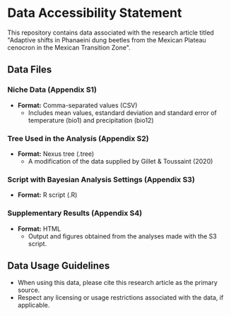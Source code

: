 # Data Accessibility Statement

This repository contains data associated with the research article titled "Adaptive shifts in Phanaeini dung beetles from the Mexican Plateau cenocron in the Mexican Transition Zone".

## Data Files

### Niche Data (Appendix S1)

- **Format:** Comma-separated values (CSV)
  - Includes mean values, estandard deviation and standard error of temperature (bio1) and precipitation (bio12)

### Tree Used in the Analysis (Appendix S2)

- **Format:** Nexus tree (.tree)
  -  A modification of the data supplied by Gillet & Toussaint (2020)

### Script with Bayesian Analysis Settings (Appendix S3)

- **Format:** R script (.R)


### Supplementary Results (Appendix S4)

- **Format:** HTML
  - Output and figures obtained from the analyses made with the S3 script.

## Data Usage Guidelines

- When using this data, please cite this research article as the primary source.
- Respect any licensing or usage restrictions associated with the data, if applicable.
